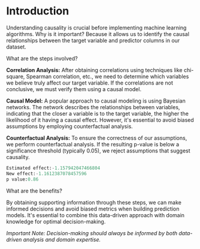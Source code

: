 # Introduction

Understanding causality is crucial before implementing machine learning algorithms. Why is it important? Because it allows us to identify the causal relationships between the target variable and predictor columns in our dataset.

What are the steps involved?

**Correlation Analysis:**
After obtaining correlations using techniques like chi-square, Spearman correlation, etc., we need to determine which variables we believe truly affect our target variable. If the correlations are not conclusive, we must verify them using a causal model.

**Causal Model:**
A popular approach to causal modeling is using Bayesian networks. The network describes the relationships between variables, indicating that the closer a variable is to the target variable, the higher the likelihood of it having a causal effect. However, it's essential to avoid biased assumptions by employing counterfactual analysis.

**Counterfactual Analysis:**
To ensure the correctness of our assumptions, we perform counterfactual analysis. If the resulting p-value is below a significance threshold (typically 0.05), we reject assumptions that suggest causality. 

```python
Estimated effect:-1.157942047466804
New effect:-1.1612387078457596
p value:0.86
```

What are the benefits?

By obtaining supporting information through these steps, we can make informed decisions and avoid biased metrics when building prediction models. It's essential to combine this data-driven approach with domain knowledge for optimal decision-making.

*Important Note: Decision-making should always be informed by both data-driven analysis and domain expertise.*
